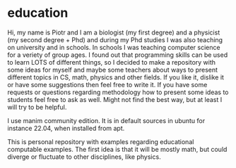# education
Hi, my name is Piotr and I am a biologist (my first degree) and a physicist (my second degree + Phd) and during my Phd studies I was also teaching on university and in schools. In schools I was teaching computer science for a veriety of group ages. I found out that programming skills can be used to learn LOTS of different things, so I decided to make a repository with some ideas for myself and maybe some teachers about ways to present different topics in CS, math, physics and other fields. If you like it, dislike it or have some suggestions then feel free to write it. If you have some requests or questions regarding methodology how to present some ideas to students feel free to ask as well. Might not find the best way, but at least I will try to be helpful.

I use manim community edition. It is in default sources in ubuntu for instance 22.04, when installed from apt.

This is personal repository with examples regarding educational computable examples. 
The first idea is that it will be mostly math, but could diverge or fluctuate to other disciplines, like physics.
